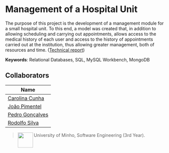 # Management of a Hospital Unit 

The purpose of this project is the development of a management module for a small hospital unit. To this end, a model was created that, in addition to allowing scheduling and carrying out appointments, allows access to the medical history of each user and access to the history of appointments carried out at the institution, thus allowing greater management, both of resources and time. ([Technical report](https://github.com/13caroline/database-management/blob/master/Grupo43.pdf))

**Keywords**: Relational Databases, SQL, MySQL Workbench, MongoDB
 
## Collaborators

| Name            	|
|-----------------	|
| [Carolina Cunha](https://github.com/13caroline)  	|
| [João Pimentel](https://github.com/citoplasme)      	|
| [Pedro Gonçalves](https://github.com/JaK0be) 	|
| [Rodolfo Silva](https://github.com/Th0l)   	|

> <img src="https://seeklogo.com/images/U/Universidade_do_Minho-logo-CB2F98451C-seeklogo.com.png" align="left" height="48" width="48" > University of Minho, Software Engineering (3rd Year).
